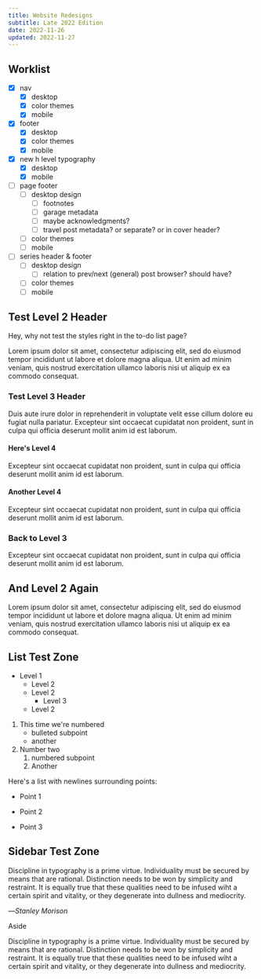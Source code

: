 ```yaml
---
title: Website Redesigns
subtitle: Late 2022 Edition
date: 2022-11-26
updated: 2022-11-27
---
```


## Worklist

- [x] nav
    - [x] desktop
    - [x] color themes
    - [x] mobile
- [x] footer
    - [x] desktop
    - [x] color themes
    - [x] mobile
- [x] new h level typography
    - [x] desktop
    - [x] mobile
- [ ] page footer
    - [ ] desktop design
        - [ ] footnotes
        - [ ] garage metadata
        - [ ] maybe acknowledgments?
        - [ ] travel post metadata? or separate? or in cover header?
    - [ ] color themes
    - [ ] mobile
- [ ] series header & footer
    - [ ] desktop design
        - [ ] relation to prev/next (general) post browser? should have?
    - [ ] color themes
    - [ ] mobile

## Test Level 2 Header

Hey, why not test the styles right in the to-do list page?

Lorem ipsum dolor sit amet, consectetur adipiscing elit, sed do eiusmod tempor incididunt ut labore et dolore magna aliqua. Ut enim ad minim veniam, quis nostrud exercitation ullamco laboris nisi ut aliquip ex ea commodo consequat.

### Test Level 3 Header

Duis aute irure dolor in reprehenderit in voluptate velit esse cillum dolore eu fugiat nulla pariatur. Excepteur sint occaecat cupidatat non proident, sunt in culpa qui officia deserunt mollit anim id est laborum.

#### Here's Level 4

Excepteur sint occaecat cupidatat non proident, sunt in culpa qui officia deserunt mollit anim id est laborum.

#### Another Level 4

Excepteur sint occaecat cupidatat non proident, sunt in culpa qui officia deserunt mollit anim id est laborum.

### Back to Level 3

Excepteur sint occaecat cupidatat non proident, sunt in culpa qui officia deserunt mollit anim id est laborum.

## And Level 2 Again

Lorem ipsum dolor sit amet, consectetur adipiscing elit, sed do eiusmod tempor incididunt ut labore et dolore magna aliqua. Ut enim ad minim veniam, quis nostrud exercitation ullamco laboris nisi ut aliquip ex ea commodo consequat.

## List Test Zone

- Level 1
    - Level 2
    - Level 2
        - Level 3
    - Level 2

1. This time we're numbered
    - bulleted subpoint
    - another
2. Number two
    1. numbered subpoint
    2. Another

Here's a list with newlines surrounding points:

- Point 1

- Point 2

- Point 3

## Sidebar Test Zone

<div class="pa4">
  <div class="athelas ml0 mt0 pl4 black-90 bl bw2 b--blue">
    <p class="f5 f4-m f3-l lh-copy measure mt0">
      Discipline in typography is a prime virtue. Individuality
      must be secured by means that are rational. Distinction
      needs to be won by simplicity and restraint. It is equally
      true that these qualities need to be infused wiht a
      certain spirit and vitality, or they degenerate into
      dullness and mediocrity.
    </p>
    <cite class="f6 ttu tracked fs-normal">―Stanley Morison</cite>
  </div>
</div>

<div class="ml0 mt0 black-90 bw2 bg-lightest-blue">
<p class="blue f6 b ttu tracked tr pa2 pa3-ns">Aside</p>
<p class="lh-copy mv0 center measure pa4 pa5-ns pt1 pt2-ns">
    Discipline in typography is a prime virtue. Individuality
    must be secured by means that are rational. Distinction
    needs to be won by simplicity and restraint. It is equally
    true that these qualities need to be infused wiht a
    certain spirit and vitality, or they degenerate into
    dullness and mediocrity.
</p>
</div>
